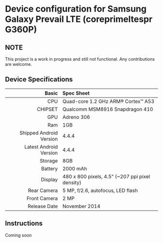 Device configuration for Samsung Galaxy Prevail LTE (coreprimeltespr G360P)
==================================================

## NOTE
This project is a work in progress and still not functional.
Any contributions are welcome.

## Device Specifications

Basic   | Spec Sheet
-------:|:-------------------------
CPU     | Quad-core 1.2 GHz ARM® Cortex™ A53
CHIPSET | Qualcomm MSM8916 Snapdragon 410
GPU     | Adreno 306
Ram     | 1GB
Shipped Android Version | 4.4.4
Latest Android Version | 4.4.4
Storage | 8GB
Battery | 2000 mAh
Display | 480 x 800 pixels, 4.5" (~207 ppi pixel density)
Rear Camera  | 5 MP, f/2.6, autofocus, LED flash
Front Camera | 2 MP
Release Date | November 2014

## Instructions
Coming soon

